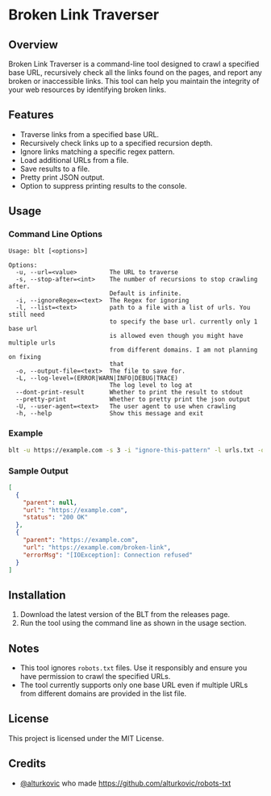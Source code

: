 # Broken Link Traverser

## Overview

Broken Link Traverser is a command-line tool designed to crawl a specified base URL, recursively check all the links
found on the pages, and report any broken or inaccessible links. This tool can help you maintain the integrity of your
web resources by identifying broken links.

## Features

- Traverse links from a specified base URL.
- Recursively check links up to a specified recursion depth.
- Ignore links matching a specific regex pattern.
- Load additional URLs from a file.
- Save results to a file.
- Pretty print JSON output.
- Option to suppress printing results to the console.

## Usage

### Command Line Options

```
Usage: blt [<options>]

Options:
  -u, --url=<value>         The URL to traverse
  -s, --stop-after=<int>    The number of recursions to stop crawling after.
                            Default is infinite.
  -i, --ignoreRegex=<text>  The Regex for ignoring
  -l, --list=<text>         path to a file with a list of urls. You still need
                            to specify the base url. currently only 1 base url
                            is allowed even though you might have multiple urls
                            from different domains. I am not planning on fixing
                            that
  -o, --output-file=<text>  The file to save for.
  -L, --log-level=(ERROR|WARN|INFO|DEBUG|TRACE)
                            The log level to log at
  --dont-print-result       Whether to print the result to stdout
  --pretty-print            Whether to pretty print the json output
  -U, --user-agent=<text>   The user agent to use when crawling
  -h, --help                Show this message and exit
```

### Example

```sh
blt -u https://example.com -s 3 -i "ignore-this-pattern" -l urls.txt -o results.json --pretty-print
```

### Sample Output

```json
[
  {
    "parent": null,
    "url": "https://example.com",
    "status": "200 OK"
  },
  {
    "parent": "https://example.com",
    "url": "https://example.com/broken-link",
    "errorMsg": "[IOException]: Connection refused"
  }
]
```

## Installation

1. Download the latest version of the BLT from the releases page.
2. Run the tool using the command line as shown in the usage section.

## Notes

- This tool ignores `robots.txt` files. Use it responsibly and ensure you have permission to crawl the specified URLs.
- The tool currently supports only one base URL even if multiple URLs from different domains are provided in the list
  file.

## License

This project is licensed under the MIT License.

## Credits

- [@alturkovic](https://github.com/alturkovic) who made https://github.com/alturkovic/robots-txt

